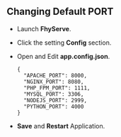 ## Changing Default PORT

- Launch **FhyServe**.
- Click the setting **Config** section.
- Open and Edit **app.config.json**.

	```
	{
	  "APACHE_PORT": 8000,
	  "NGINX_PORT": 8080,
	  "PHP_FPM_PORT": 1111,
	  "MYSQL_PORT": 3306,
	  "NODEJS_PORT": 2999,
	  "PYTHON_PORT": 4000
	}
	```

- **Save** and **Restart** Application.
